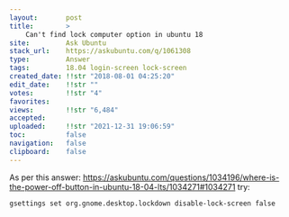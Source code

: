 ```yaml
---
layout:       post
title:        >
    Can't find lock computer option in ubuntu 18
site:         Ask Ubuntu
stack_url:    https://askubuntu.com/q/1061308
type:         Answer
tags:         18.04 login-screen lock-screen
created_date: !!str "2018-08-01 04:25:20"
edit_date:    !!str ""
votes:        !!str "4"
favorites:    
views:        !!str "6,484"
accepted:     
uploaded:     !!str "2021-12-31 19:06:59"
toc:          false
navigation:   false
clipboard:    false
---
```


As per this answer: https://askubuntu.com/questions/1034196/where-is-the-power-off-button-in-ubuntu-18-04-lts/1034271#1034271 try:

``` 
gsettings set org.gnome.desktop.lockdown disable-lock-screen false

```
